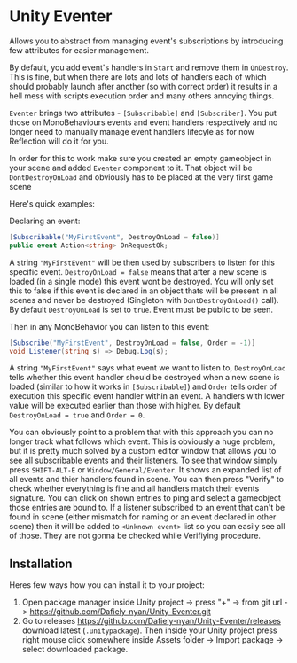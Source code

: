 # Unity Eventer

Allows you to abstract from managing event's subscriptions by introducing few attributes for easier management.

By default, you add event's handlers in `Start` and remove them in `OnDestroy`. This is fine, but when there are lots and lots of handlers each of which 
should probably launch after another (so with correct order) it results in a hell mess with scripts execution order and many others annoying things.

`Eventer` brings two attributes - `[Subscribable]` and `[Subscriber]`. You put those on MonoBehaviours events and event handlers respectively and no longer need 
to manually manage event handlers lifecyle as for now Reflection will do it for you.

In order for this to work make sure you created an empty gameobject in your scene and added `Eventer` component to it. That object will be `DontDestroyOnLoad` and obviously has to be placed at the very first game scene

Here's quick examples:

Declaring an event:
```c#
[Subscribable("MyFirstEvent", DestroyOnLoad = false)]
public event Action<string> OnRequestOk;
```

A string `"MyFirstEvent"` will be then used by subscribers to listen for this specific event.
`DestroyOnLoad = false` means that after a new scene is loaded (in a single mode) this event wont be destroyed. You will only set this to false if 
this event is declared in an object thats will be present in all scenes and never be destroyed (Singleton with `DontDestroyOnLoad()` call).
By default `DestroyOnLoad` is set to `true`.
Event must be public to be seen.

Then in any MonoBehavior you can listen to this event:

```c#
[Subscribe("MyFirstEvent", DestroyOnLoad = false, Order = -1)]
void Listener(string s) => Debug.Log(s);
```

A string `"MyFirstEvent"` says what event we want to listen to, `DestroyOnLoad` tells whether this event handler should be destroyed when a new scene is loaded 
(similar to how it works in `[Subscribable]`) and `Order` tells order of execution this specific event handler within an event. A handlers with lower value will be 
executed earlier than those with higher.
By default `DestroyOnLoad = true` and `Order = 0`.

You can obviously point to a problem that with this approach you can no longer track what follows which event. This is obviously a huge problem, but it is pretty much 
solved by a custom editor window that allows you to see all subscribable events and their listeners. To see that window simply press `SHIFT-ALT-E` or `Window/General/Eventer`. It shows an expanded list of all events and thier handlers found in scene. You can then press "Verify" to check whether everything is fine and all handlers match their events signature. You can click on shown entries to ping and select a gameobject those entries are bound to.
If a listener subscribed to an event that can't be found in scene (either mismatch for naming or an event declared in other scene) then it will be added to `<Unknown event>` list so you can easily see all of those. They are not gonna be checked while Verifiying procedure.

## Installation
Heres few ways how you can install it to your project:

1. Open package manager inside Unity project -> press "+" -> from git url -> https://github.com/Dafiely-nyan/Unity-Eventer.git 
2. Go to releases https://github.com/Dafiely-nyan/Unity-Eventer/releases download latest (`.unitypackage`). Then inside your Unity project press right mouse click somewhere inside Assets folder -> Import package -> select downloaded package.
